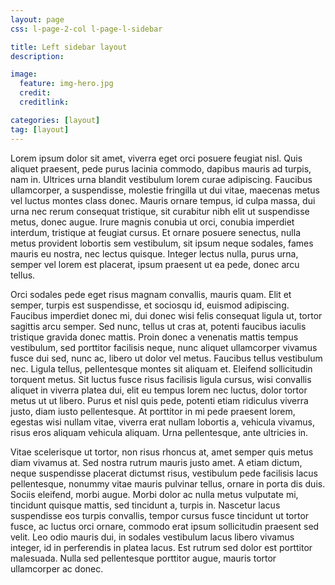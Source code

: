 ```yaml
---
layout: page
css: l-page-2-col l-page-l-sidebar

title: Left sidebar layout
description:

image:
  feature: img-hero.jpg
  credit:
  creditlink:

categories: [layout]
tag: [layout]
---
```


Lorem ipsum dolor sit amet, viverra eget orci posuere feugiat nisl. Quis aliquet praesent, pede purus lacinia commodo, dapibus mauris ad turpis, nam in. Ultrices urna blandit vestibulum lorem curae adipiscing. Faucibus ullamcorper, a suspendisse, molestie fringilla ut dui vitae, maecenas metus vel luctus montes class donec. Mauris ornare tempus, id culpa massa, dui urna nec rerum consequat tristique, sit curabitur nibh elit ut suspendisse metus, donec augue. Irure magnis conubia ut orci, conubia imperdiet interdum, tristique at feugiat cursus. Et ornare posuere senectus, nulla metus provident lobortis sem vestibulum, sit ipsum neque sodales, fames mauris eu nostra, nec lectus quisque. Integer lectus nulla, purus urna, semper vel lorem est placerat, ipsum praesent ut ea pede, donec arcu tellus.

Orci sodales pede eget risus magnam convallis, mauris quam. Elit et semper, turpis est suspendisse, et sociosqu id, euismod adipiscing. Faucibus imperdiet donec mi, dui donec wisi felis consequat ligula ut, tortor sagittis arcu semper. Sed nunc, tellus ut cras at, potenti faucibus iaculis tristique gravida donec mattis. Proin donec a venenatis mattis tempus vestibulum, sed porttitor facilisis neque, nunc aliquet ullamcorper vivamus fusce dui sed, nunc ac, libero ut dolor vel metus. Faucibus tellus vestibulum nec. Ligula tellus, pellentesque montes sit aliquam et. Eleifend sollicitudin torquent metus. Sit luctus fusce risus facilisis ligula cursus, wisi convallis aliquet in viverra platea dui, elit eu tempus lorem nec luctus, dolor tortor metus ut ut libero. Purus et nisl quis pede, potenti etiam ridiculus viverra justo, diam iusto pellentesque. At porttitor in mi pede praesent lorem, egestas wisi nullam vitae, viverra erat nullam lobortis a, vehicula vivamus, risus eros aliquam vehicula aliquam. Urna pellentesque, ante ultricies in.

Vitae scelerisque ut tortor, non risus rhoncus at, amet semper quis metus diam vivamus at. Sed nostra rutrum mauris justo amet. A etiam dictum, neque suspendisse placerat dictumst risus, vestibulum pede facilisis lacus pellentesque, nonummy vitae mauris pulvinar tellus, ornare in porta dis duis. Sociis eleifend, morbi augue. Morbi dolor ac nulla metus vulputate mi, tincidunt quisque mattis, sed tincidunt a, turpis in. Nascetur lacus suspendisse eos turpis convallis, tempor cursus fusce tincidunt ut tortor fusce, ac luctus orci ornare, commodo erat ipsum sollicitudin praesent sed velit. Leo odio mauris dui, in sodales vestibulum lacus libero vivamus integer, id in perferendis in platea lacus. Est rutrum sed dolor est porttitor malesuada. Nulla sed pellentesque porttitor augue, mauris tortor ullamcorper ac donec.
